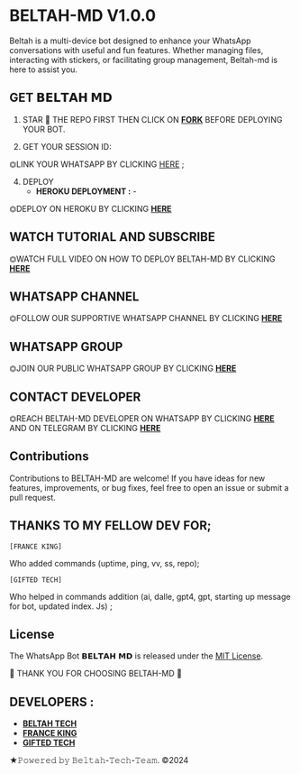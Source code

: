 # BELTAH-MD V1.0.0

Beltah is a multi-device bot designed to enhance your WhatsApp conversations with useful and fun features. Whether managing files, interacting with stickers, or facilitating group management, Beltah-md is here to assist you.

## GET 𝗕𝗘𝗟𝗧𝗔𝗛 𝗠𝗗

1. STAR 🌟 THE REPO FIRST THEN CLICK ON **[FORK](https://github.com/Beltahmd/beltah-md/fork)** BEFORE DEPLOYING YOUR BOT.


3. GET YOUR SESSION ID: 

⏣LINK YOUR WHATSAPP BY CLICKING [HERE](https://zokouscan-vee8.onrender.com) ; <br>


4. DEPLOY 
   - **HEROKU DEPLOYMENT :** -
    
⏣DEPLOY ON HEROKU BY CLICKING [**HERE**](https://dashboard.heroku.com/new?template=https://github.com/Beltahmd/beltah-md) 

 ## WATCH TUTORIAL AND SUBSCRIBE

⏣WATCH FULL VIDEO ON HOW TO DEPLOY BELTAH-MD BY CLICKING  [**HERE**](https://www.youtube.com/@Beltahtech2024) 

 ## WHATSAPP CHANNEL

⏣FOLLOW OUR SUPPORTIVE WHATSAPP CHANNEL BY CLICKING  [**HERE**](https://whatsapp.com/channel/0029VaRHDBKKmCPKp9B2uH2F) 

 ## WHATSAPP GROUP

⏣JOIN OUR PUBLIC WHATSAPP GROUP BY CLICKING  [**HERE**](https://chat.whatsapp.com/CQvUnqaDK4fBjgMXvFEAsI) 

 ## CONTACT DEVELOPER

⏣REACH BELTAH-MD DEVELOPER ON WHATSAPP BY CLICKING  [**HERE**](https://wa.me/254114141192)  AND ON TELEGRAM BY CLICKING  [**HERE**](https://t.me/beltah254) 

## Contributions

Contributions to BELTAH-MD are welcome! If you have ideas for new features, improvements, or bug fixes, feel free to open an issue or submit a pull request. <br>

  ## THANKS TO MY FELLOW DEV FOR;

    [FRANCE KING] 
    
Who added commands (uptime, ping, vv, ss, repo); <br>

    [GIFTED TECH]
    
Who helped in commands addition 
(ai, dalle, gpt4, gpt, starting up message for bot, updated index. Js) ;

## License

The WhatsApp Bot 𝗕𝗘𝗟𝗧𝗔𝗛 𝗠𝗗 is released under the [MIT License](https://opensource.org/licenses/MIT).

🌟 THANK YOU FOR CHOOSING BELTAH-MD 🌟

## DEVELOPERS :

- [**BELTAH TECH**](https://github.com/Beltahmd)
- [**FRANCE KING**](https://github.com/franceking1)
- [**GIFTED TECH**](https://github.com/mouricedevs)

★𝙿𝚘𝚠𝚎𝚛𝚎𝚍 𝚋𝚢 𝙱𝚎𝚕𝚝𝚊𝚑-𝚃𝚎𝚌𝚑-𝚃𝚎𝚊𝚖. ©2024
